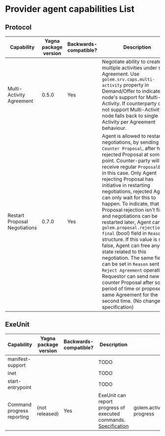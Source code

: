 # Provider agent capabilities List

## Protocol

| Capability                    | Yagna package version | Backwards-compatible? | Description                                                                                                                                                                                                                                                                                                                                                                                                                                                                                                                                                                                                                                                                                                                                                                                                      | Property                      |
|-------------------------------|-----------------------|-----------------------|------------------------------------------------------------------------------------------------------------------------------------------------------------------------------------------------------------------------------------------------------------------------------------------------------------------------------------------------------------------------------------------------------------------------------------------------------------------------------------------------------------------------------------------------------------------------------------------------------------------------------------------------------------------------------------------------------------------------------------------------------------------------------------------------------------------|-------------------------------| 
| Multi-Activity Agreement      | 0.5.0                 | Yes                   | Negotiate ability to create multiple activities under single Agreement. Use `golem.srv.caps.multi-activity` property in Demand/Offer to indicate node's support for Multi-Activity. If counterparty does not support Multi-Activity, the node falls back to single Activity per Agreement behaviour.                                                                                                                                                                                                                                                                                                                                                                                                                                                                                                             | golem.srv.caps.multi-activity |
| Restart Proposal Negotiations | 0.7.0                 | Yes                   | Agent is allowed to restart negotiations, by sending `Counter Proposal`, after he rejected Proposal at some point. Counter-party will receive regular `ProposalEvent` in this case. Only Agent rejecting Proposal has initiative in restarting negotiations, rejected Agent can only wait for this to happen. To indicate, that Proposal rejection isn't final and negotiations can be restarted later, Agent can set `golem.proposal.rejection.is-final` (bool) field in `Reason` structure. If this value is set to false, Agent can free any state related to this negotiation. The same field can be set in `Reason` sent in `Reject Agreement` operation. Requestor can send new counter Proposal after some period of time or propose the same Agreement for the second time. (No change to specification) |                               |


## ExeUnit

| Capability                 | Yagna package version | Backwards-compatible? | Description                                                                                       | Property                                     |
|----------------------------|-----------------------|-----------------------|---------------------------------------------------------------------------------------------------|----------------------------------------------|
| manifest-support           |                       |                       | TODO                                                                                              |                                              |
| inet                       |                       |                       | TODO                                                                                              |                                              |
| start-entrypoint           |                       |                       | TODO                                                                                              |                                              |
| Command progress reporting | (not released)        | Yes                   | ExeUnit can report progress of executed commands. [Specification](./exe-unit/command-progress.md) | golem.activity.caps.transfer.report-progress |
